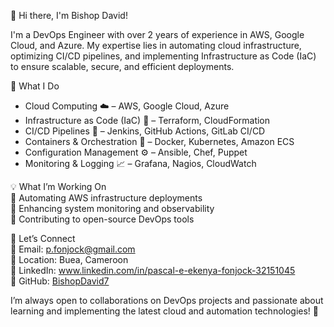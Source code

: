 

 👋 Hi there, I'm Bishop David!  

I'm a DevOps Engineer with over 2 years of experience in AWS, Google Cloud, and Azure. My expertise lies in automating cloud infrastructure, optimizing CI/CD pipelines, and implementing Infrastructure as Code (IaC) to ensure scalable, secure, and efficient deployments.

 🚀 What I Do  
- Cloud Computing ☁️ – AWS, Google Cloud, Azure  
- Infrastructure as Code (IaC) 📜 – Terraform, CloudFormation  
- CI/CD Pipelines 🔄 – Jenkins, GitHub Actions, GitLab CI/CD  
- Containers & Orchestration 🐳 – Docker, Kubernetes, Amazon ECS  
- Configuration Management ⚙️ – Ansible, Chef, Puppet  
- Monitoring & Logging 📈 – Grafana, Nagios, CloudWatch  

 💡 What I’m Working On  
🔹 Automating AWS infrastructure deployments  
🔹 Enhancing system monitoring and observability  
🔹 Contributing to open-source DevOps tools  

 🤝 Let’s Connect  
📧 Email: p.fonjock@gmail.com  
📍 Location: Buea, Cameroon  
🔗 LinkedIn: www.linkedin.com/in/pascal-e-ekenya-fonjock-32151045  
🐙 GitHub: [BishopDavid7](https://github.com/BishopDavid7)  

I’m always open to collaborations on DevOps projects and passionate about learning and implementing the latest cloud and automation technologies! 🚀
